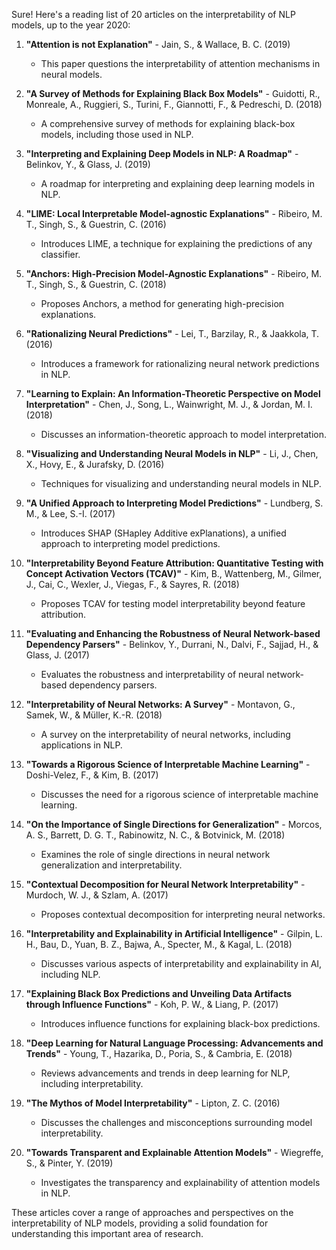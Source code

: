 Sure! Here's a reading list of 20 articles on the interpretability of NLP models, up to the year 2020:

1. **"Attention is not Explanation"** - Jain, S., & Wallace, B. C. (2019)
   - This paper questions the interpretability of attention mechanisms in neural models.

2. **"A Survey of Methods for Explaining Black Box Models"** - Guidotti, R., Monreale, A., Ruggieri, S., Turini, F., Giannotti, F., & Pedreschi, D. (2018)
   - A comprehensive survey of methods for explaining black-box models, including those used in NLP.

3. **"Interpreting and Explaining Deep Models in NLP: A Roadmap"** - Belinkov, Y., & Glass, J. (2019)
   - A roadmap for interpreting and explaining deep learning models in NLP.

4. **"LIME: Local Interpretable Model-agnostic Explanations"** - Ribeiro, M. T., Singh, S., & Guestrin, C. (2016)
   - Introduces LIME, a technique for explaining the predictions of any classifier.

5. **"Anchors: High-Precision Model-Agnostic Explanations"** - Ribeiro, M. T., Singh, S., & Guestrin, C. (2018)
   - Proposes Anchors, a method for generating high-precision explanations.

6. **"Rationalizing Neural Predictions"** - Lei, T., Barzilay, R., & Jaakkola, T. (2016)
   - Introduces a framework for rationalizing neural network predictions in NLP.

7. **"Learning to Explain: An Information-Theoretic Perspective on Model Interpretation"** - Chen, J., Song, L., Wainwright, M. J., & Jordan, M. I. (2018)
   - Discusses an information-theoretic approach to model interpretation.

8. **"Visualizing and Understanding Neural Models in NLP"** - Li, J., Chen, X., Hovy, E., & Jurafsky, D. (2016)
   - Techniques for visualizing and understanding neural models in NLP.

9. **"A Unified Approach to Interpreting Model Predictions"** - Lundberg, S. M., & Lee, S.-I. (2017)
   - Introduces SHAP (SHapley Additive exPlanations), a unified approach to interpreting model predictions.

10. **"Interpretability Beyond Feature Attribution: Quantitative Testing with Concept Activation Vectors (TCAV)"** - Kim, B., Wattenberg, M., Gilmer, J., Cai, C., Wexler, J., Viegas, F., & Sayres, R. (2018)
    - Proposes TCAV for testing model interpretability beyond feature attribution.

11. **"Evaluating and Enhancing the Robustness of Neural Network-based Dependency Parsers"** - Belinkov, Y., Durrani, N., Dalvi, F., Sajjad, H., & Glass, J. (2017)
    - Evaluates the robustness and interpretability of neural network-based dependency parsers.

12. **"Interpretability of Neural Networks: A Survey"** - Montavon, G., Samek, W., & Müller, K.-R. (2018)
    - A survey on the interpretability of neural networks, including applications in NLP.

13. **"Towards a Rigorous Science of Interpretable Machine Learning"** - Doshi-Velez, F., & Kim, B. (2017)
    - Discusses the need for a rigorous science of interpretable machine learning.

14. **"On the Importance of Single Directions for Generalization"** - Morcos, A. S., Barrett, D. G. T., Rabinowitz, N. C., & Botvinick, M. (2018)
    - Examines the role of single directions in neural network generalization and interpretability.

15. **"Contextual Decomposition for Neural Network Interpretability"** - Murdoch, W. J., & Szlam, A. (2017)
    - Proposes contextual decomposition for interpreting neural networks.

16. **"Interpretability and Explainability in Artificial Intelligence"** - Gilpin, L. H., Bau, D., Yuan, B. Z., Bajwa, A., Specter, M., & Kagal, L. (2018)
    - Discusses various aspects of interpretability and explainability in AI, including NLP.

17. **"Explaining Black Box Predictions and Unveiling Data Artifacts through Influence Functions"** - Koh, P. W., & Liang, P. (2017)
    - Introduces influence functions for explaining black-box predictions.

18. **"Deep Learning for Natural Language Processing: Advancements and Trends"** - Young, T., Hazarika, D., Poria, S., & Cambria, E. (2018)
    - Reviews advancements and trends in deep learning for NLP, including interpretability.

19. **"The Mythos of Model Interpretability"** - Lipton, Z. C. (2016)
    - Discusses the challenges and misconceptions surrounding model interpretability.

20. **"Towards Transparent and Explainable Attention Models"** - Wiegreffe, S., & Pinter, Y. (2019)
    - Investigates the transparency and explainability of attention models in NLP.

These articles cover a range of approaches and perspectives on the interpretability of NLP models, providing a solid foundation for understanding this important area of research.